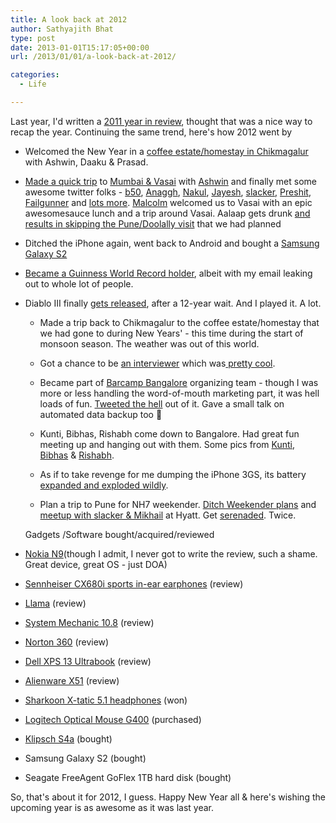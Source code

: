 ```yaml
---
title: A look back at 2012
author: Sathyajith Bhat
type: post
date: 2013-01-01T15:17:05+00:00
url: /2013/01/01/a-look-back-at-2012/

categories:
  - Life

---
```

Last year, I'd written a <a href="https://sathyabh.at/2012/01/06/2011-year-in-review/" target="_blank" rel="noopener">2011 year in review</a>, thought that was a nice way to recap the year. Continuing the same trend, here's how 2012 went by

  * Welcomed the New Year in a <a href="https://www.flickr.com/photos/sathyabhat/sets/72157628673244635/" target="_blank" rel="noopener">coffee estate/homestay in Chikmagalur</a> with Ashwin, Daaku & Prasad.
  * <a href="https://twitter.com/SathyaBhat/statuses/162141168673636352" target="_blank" rel="noopener">Made a quick trip</a> to <a href="https://www.flickr.com/photos/sathyabhat/sets/72157629092901365/" target="_blank" rel="noopener">Mumbai & Vasai</a> with <a href="https://twitter.com/ashwinsid" target="_blank" rel="noopener">Ashwin</a> and finally met some awesome twitter folks - <a href="https://twitter.com/b50" target="_blank" rel="noopener">b50</a>, <a href="https://twitter.com/Anaggh" target="_blank" rel="noopener">Anaggh</a>, <a href="https://twitter.com/nakulshenoy" target="_blank" rel="noopener">Nakul</a>, <a href="https://twitter.com/Jayesh" target="_blank" rel="noopener">Jayesh</a>, <a href="https://twitter.com/slackerninja" target="_blank" rel="noopener">slacker,</a> <a href="https://twitter.com/Preshit" target="_blank" rel="noopener">Preshit</a>, <a href="https://twitter.com/failgunner" target="_blank" rel="noopener">Failgunner</a> and <a href="https://www.flickr.com/photos/sathyabhat/6774123573/in/photostream/lightbox/" target="_blank" rel="noopener">lots more</a>. <a href="https://twitter.com/mloclam" target="_blank" rel="noopener">Malcolm</a> welcomed us to Vasai with an epic awesomesauce lunch and a trip around Vasai. Aalaap gets drunk <a href="https://twitter.com/SathyaBhat/statuses/163179346041913344" target="_blank" rel="noopener">and results in skipping the Pune/Doolally visit</a> that we had planned
  * Ditched the iPhone again, went back to Android and bought a <a href="https://twitter.com/SathyaBhat/status/186143483101319168" target="_blank" rel="noopener">Samsung Galaxy S2</a>
  * <a href="https://sathyabh.at/2012/09/06/reddits-secret-santa-and-guinness-world-record-for-most-email-addresses-in-to-list/" target="_blank" rel="noopener">Became a Guinness World Record holder</a>, albeit with my email leaking out to whole lot of people.
  * Diablo III finally <a href="https://techie-buzz.com/gaming/diablo-3-release-date.html" target="_blank" rel="noopener">gets released</a>, after a 12-year wait. And I played it. A lot</a>. 
      * Made a trip back to Chikmagalur to the coffee estate/homestay that we had gone to during New Years' - this time during the start of monsoon season. The weather was out of this world.
      * Got a chance to be <a href="https://sathyabh.at/2012/07/03/being-on-the-other-side-of-the-interview-table/" target="_blank" rel="noopener">an interviewer</a> which was<a href="https://twitter.com/SathyaBhat/statuses/160254819653791744" target="_blank" rel="noopener"> pretty cool</a>.
      * Became part of <a href="https://barcampbangalore.org/" target="_blank" rel="noopener">Barcamp Bangalore</a> organizing team - though I was more or less handling the word-of-mouth marketing part, it was hell loads of fun. <a href="https://twitter.com/barcampbng" target="_blank" rel="noopener">Tweeted the hell</a> out of it. Gave a small talk on automated data backup too 🙂
      * Kunti, Bibhas, Rishabh come down to Bangalore. Had great fun meeting up and hanging out with them. Some pics from <a href="https://www.facebook.com/media/set/?set=a.4050605901702.233073.1178612288&type=3" target="_blank" rel="noopener">Kunti</a>, <a href="https://www.facebook.com/media/set/?set=a.4490326697544.181808.1271537131&type=3" target="_blank" rel="noopener">Bibhas</a> & <a href="https://www.facebook.com/media/set/?set=a.503425129667926.125702.100000013290698&type=3" target="_blank" rel="noopener">Rishabh</a>.
      * As if to take revenge for me dumping the iPhone 3GS, its battery <a href="https://sathyabh.at/2012/10/07/the-case-of-the-expanding-exploding-iphone-3gs-battery/" target="_blank" rel="noopener">expanded and exploded wildly</a>.
      * Plan a trip to Pune for NH7 weekender. <a href="https://twitter.com/SathyaBhat/statuses/264696852258119680" target="_blank" rel="noopener">Ditch Weekender plans</a> and <a href="https://twitter.com/SathyaBhat/statuses/264696429711355904" target="_blank" rel="noopener">meetup with slacker & Mikhail</a> at Hyatt. Get <a href="https://twitter.com/slackerninja/statuses/266193852568854528" target="_blank" rel="noopener">serenaded</a>. Twice.</ul> 
    Gadgets /Software bought/acquired/reviewed
    
      * <a href="https://twitter.com/SathyaBhat/statuses/153797123526238209" target="_blank" rel="noopener">Nokia N9</a>(though I admit, I never got to write the review, such a shame. Great device, great OS - just DOA)
      * <a href="https://techie-buzz.com/reviews/adidas-sennheiser-cx-680i-review.html" target="_blank" rel="noopener">Sennheiser CX680i sports in-ear earphones</a> (review)
      * <a href="https://techie-buzz.com/reviews/llama.html" target="_blank" rel="noopener">Llama</a> (review)
      * <a href="https://techie-buzz.com/reviews/system-mechanic-10-8-review.html" target="_blank" rel="noopener">System Mechanic 10.8</a> (review)
      * <a href="https://techie-buzz.com/reviews/norton-360-antivirus-review.html" target="_blank" rel="noopener">Norton 360</a> (review)
      * <a href="https://techie-buzz.com/reviews/dell-xps-13-ultrabook-review.html" target="_blank" rel="noopener">Dell XPS 13 Ultrabook</a> (review)
      * <a href="https://techie-buzz.com/tech-news/alienware-x51-sneak-peak.html" target="_blank" rel="noopener">Alienware X51</a> (review)
      * <a href="https://www.flickr.com/photos/sathyabhat/tags/sharkoon/" target="_blank" rel="noopener">Sharkoon X-tatic 5.1 headphones</a> (won)
      * <a href="https://www.flickr.com/photos/sathyabhat/tags/g400/" target="_blank" rel="noopener">Logitech Optical Mouse G400</a> (purchased)
      * <a href="https://www.flickr.com/photos/sathyabhat/tags/s4a/" target="_blank" rel="noopener">Klipsch S4a</a> (bought)
      * Samsung Galaxy S2 (bought)
      * Seagate FreeAgent GoFlex 1TB hard disk (bought)
    
    So, that's about it for 2012, I guess. Happy New Year all & here's wishing the upcoming year is as awesome as it was last year.
    
    &nbsp;
